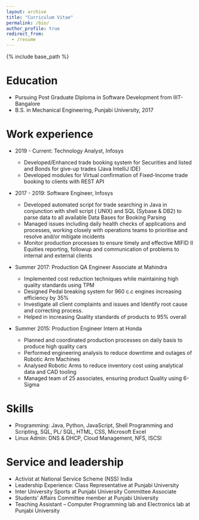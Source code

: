 ```yaml
---
layout: archive
title: "Curriculum Vitae"
permalink: /bio/
author_profile: true
redirect_from:
  - /resume
---
```


{% include base_path %}

Education
======
* Pursuing Post Graduate Diploma in Software Development from IIIT-Bangalore
* B.S. in Mechanical Engineering, Punjabi University, 2017

Work experience
======
* 2019 - Current: Technology Analyst, Infosys
  * Developed/Enhanced trade booking system for Securities and listed and Bonds for give-up trades (Java IntelliJ IDE)
  * Developed modules for Virtual confirmation of Fixed-Income trade booking to clients with REST API

* 2017 - 2019: Software Engineer, Infosys
  * Developed automated script for trade searching in Java in conjunction with shell script ( UNIX) and SQL (Sybase & DB2) to parse data to all available Data Bases for Booking Parsing
  * Managed issues including daily health checks of applications and processes, working closely with operations teams to prioritise and resolve and/or mitigate incidents
  * Monitor production processes to ensure timely and effective MIFID II Equities reporting, followup and communication of problems to internal and external clients
  
* Summer 2017: Production QA Engineer Associate at Mahindra
  * Implemented cost reduction techniques while maintaining high quality standards using TPM
  * Designed Pedal breaking system for 960 c.c engines increasing efficiency by 35%
  * Investigate all client complaints and issues and Identify root cause and correcting process.
  * Helped in increasing Quality standards of products to 95% overall

* Summer 2015: Production Engineer Intern at Honda
  * Planned and coordinated production processes on daily basis to produce high quality cars
  * Performed engineering analysis to reduce downtime and outages of Robotic Arm Machines
  * Analysed Robotic Arms to reduce inventory cost using analytical data and CAD tooling
  * Managed team of 25 associates, ensuring product Quality using 6-Sigma
  
Skills
======
* Programming: Java, Python, JavaScript, Shell Programming and Scripting, SQL, PL/ SQL,
HTML, CSS, Microsoft Excel
* Linux Admin: DNS & DHCP, Cloud Management, NFS, ISCSI
  
Service and leadership
======
* Activist at National Service Scheme (NSS) India
* Leadership Experience: Class Representative at Punjabi University
* Inter University Sports at Punjabi University Committee Associate
* Students’ Affairs Committee member at Punjabi University
* Teaching Assistant – Computer Programming lab and Electronics lab at Punjabi University